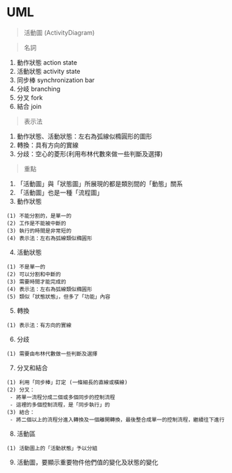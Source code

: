 

# UML
> 活動圖 (ActivityDiagram)

> 名詞
1. 動作狀態 action state
2. 活動狀態 activity state
3. 同步棒 synchronization bar
4. 分岐 branching
5. 分叉 fork
6. 結合 join

> 表示法
1. 動作狀態、活動狀態：左右為弧線似橢圓形的圖形
2. 轉換：具有方向的實線
3. 分歧：空心的菱形(利用布林代數來做一些判斷及選擇)

> 重點
1. 「活動圖」與「狀態圖」所展現的都是類別間的「動態」關系
2. 「活動圖」也是一種「流程圖」
3. 動作狀態
```
(1) 不能分割的，是單一的
(2) 工作是不能被中斷的
(3) 執行的時間是非常短的
(4) 表示法：左右為弧線類似橢圓形
``` 
4. 活動狀態
```
(1) 不是單一的
(2) 可以分割和中斷的
(3) 需要時間才能完成的
(4) 表示法：左右為弧線類似橢圓形
(5) 類似「狀態狀態」，但多了「功能」內容
```
5. 轉換
```
(1) 表示法：有方向的實線
```
6. 分歧
```
(1) 需要由布林代數做一些判斷及選擇
```
7. 分叉和結合
```
(1) 利用「同步棒」訂定 (一條細長的直線或橫線)
(2) 分叉：
 - 將單一流程分成二個或多個同步的控制流程
 - 這裡的多個控制流程，是「同步執行」的
(3) 結合：
 - 將二個以上的流程分進入轉換及一個離開轉換，最後整合成單一的控制流程，繼續往下進行
```
8. 活動區
```
(1) 活動圖上的「活動狀態」予以分組
```
9. 活動圖，要顯示重要物件他們值的變化及狀態的變化

